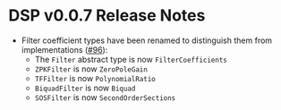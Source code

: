 # DSP v0.0.7 Release Notes

- Filter coefficient types have been renamed to distinguish them from implementations ([#96](https://github.com/JuliaDSP/DSP.jl/pull/96)):
  - The `Filter` abstract type is now `FilterCoefficients`
  - `ZPKFilter` is now `ZeroPoleGain`
  - `TFFilter` is now `PolynomialRatio`
  - `BiquadFilter` is now `Biquad`
  - `SOSFilter` is now `SecondOrderSections`
